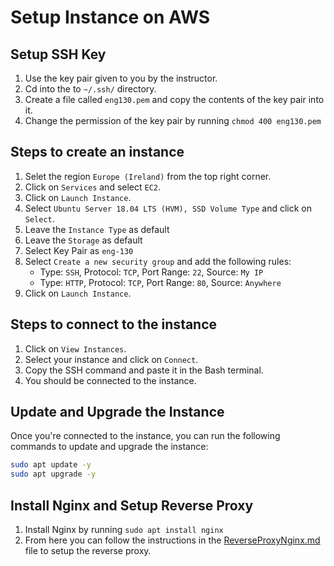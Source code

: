 # Setup Instance on AWS

## Setup SSH Key

1. Use the key pair given to you by the instructor.
2. Cd into the to `~/.ssh/` directory.
3. Create a file called `eng130.pem` and copy the contents of the key pair into it.
4. Change the permission of the key pair by running `chmod 400 eng130.pem`

## Steps to create an instance

1. Selet the region `Europe (Ireland)` from the top right corner.
2. Click on `Services` and select `EC2`.
3. Click on `Launch Instance`.
4. Select `Ubuntu Server 18.04 LTS (HVM), SSD Volume Type` and click on `Select`.
5. Leave the `Instance Type` as default
6. Leave the `Storage` as default
7. Select Key Pair as `eng-130`
8. Select `Create a new security group` and add the following rules:
   - Type: `SSH`, Protocol: `TCP`, Port Range: `22`, Source: `My IP`
   - Type: `HTTP`, Protocol: `TCP`, Port Range: `80`, Source: `Anywhere`
9. Click on `Launch Instance`.

## Steps to connect to the instance

1. Click on `View Instances`.
2. Select your instance and click on `Connect`.
3. Copy the SSH command and paste it in the Bash terminal.
4. You should be connected to the instance.

## Update and Upgrade the Instance

Once you're connected to the instance, you can run the following commands to update and upgrade the instance:

```bash
sudo apt update -y
sudo apt upgrade -y
```

## Install Nginx and Setup Reverse Proxy

1. Install Nginx by running `sudo apt install nginx`
2. From here you can follow the instructions in the [ReverseProxyNginx.md](https://github.com/AbisheK0726/eng130-virtualisation/blob/main/ReverseProxyNginx.md) file to setup the reverse proxy.

